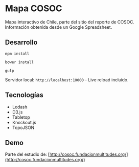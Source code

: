# Mapa COSOC
Mapa interactivo de Chile, parte del sitio del reporte de COSOC.
Información obtenida desde un Google Spreadsheet.

## Desarrollo

`npm install`

`bower install`

`gulp`

Servidor local: `http://localhost:10000` - Live reload incluído. 

## Tecnologías
- Lodash
- D3.js
- Tabletop
- Knockout.js
- TopoJSON

## Demo
Parte del estudio de: [http://cosoc.fundacionmultitudes.org/](http://cosoc.fundacionmultitudes.org/)
